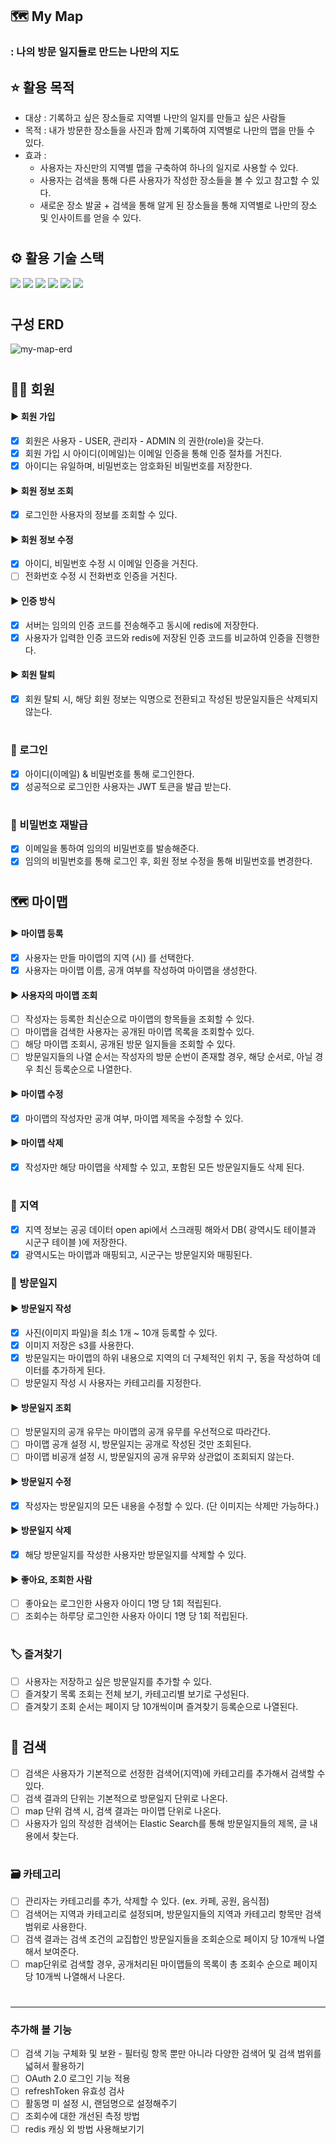 ## 🗺️ My Map
### : 나의 방문 일지들로 만드는 나만의 지도

## ⭐ 활용 목적 
* 대상 : 기록하고 싶은 장소들로 지역별 나만의 일지를 만들고 싶은 사람들
* 목적 : 내가 방문한 장소들을 사진과 함께 기록하여 지역별로 나만의 맵을 만들 수 있다.
* 효과 :
  * 사용자는 자신만의 지역별 맵을 구축하여 하나의 일지로 사용할 수 있다.
  * 사용자는 검색을 통해 다른 사용자가 작성한 장소들을 볼 수 있고 참고할 수 있다.
  * 새로운 장소 발굴 + 검색을 통해 알게 된 장소들을 통해 지역별로 나만의 장소 및 인사이트를 얻을 수 있다.
# 
## ⚙️ 활용 기술 스택
<img src="https://img.shields.io/badge/springboot-6DB33F?style=for-the-badge&logo=springboot&logoColor=white"> <img src="https://img.shields.io/badge/java-007396?style=for-the-badge&logo=java&logoColor=white"> <img src="https://img.shields.io/badge/mysql-4479A1?style=for-the-badge&logo=mysql&logoColor=white"> <img src="https://img.shields.io/badge/springsecurity-6DB33F?style=for-the-badge&logo=springsecurity&logoColor=white"> <img src="https://img.shields.io/badge/redis-DC382D?style=for-the-badge&logo=redis&logoColor=white"> <img src="https://img.shields.io/badge/amazons3-569A31?style=for-the-badge&logo=amazons3&logoColor=white"> 
#
## 구성 ERD
![my-map-erd](https://github.com/seowonn/my-map/assets/144876148/6721cdb3-2376-4e3b-92ca-daab044ab456)


#
## 🙎‍♀ 회원
#### ▶️ 회원 가입
  - [x] 회원은 사용자 - USER, 관리자 - ADMIN 의 권한(role)을 갖는다.
  - [x] 회원 가입 시 아이디(이메일)는 이메일 인증을 통해 인증 절차를 거친다.
  - [x] 아이디는 유일하며, 비밀번호는 암호화된 비밀번호를 저장한다.
    
#### ▶️ 회원 정보 조회
  - [x] 로그인한 사용자의 정보를 조회할 수 있다. 

#### ▶️ 회원 정보 수정
  - [x] 아이디, 비밀번호 수정 시 이메일 인증을 거친다.
  - [ ] 전화번호 수정 시 전화번호 인증을 거친다.
  
  #### ▶️ 인증 방식 
   - [x] 서버는 임의의 인증 코드를 전송해주고 동시에 redis에 저장한다.
   - [x] 사용자가 입력한 인증 코드와 redis에 저장된 인증 코드를 비교하여 인증을 진행한다.

#### ▶️ 회원 탈퇴
  - [x] 회원 탈퇴 시, 해당 회원 정보는 익명으로 전환되고 작성된 방문일지들은 삭제되지 않는다.
#
### 🔐 로그인
- [x] 아이디(이메일) & 비밀번호를 통해 로그인한다.
- [x] 성공적으로 로그인한 사용자는 JWT 토큰을 발급 받는다.
#
### 🔑 비밀번호 재발급
- [x] 이메일을 통하여 임의의 비밀번호를 발송해준다.
- [x] 임의의 비밀번호를 통해 로그인 후, 회원 정보 수정을 통해 비밀번호를 변경한다.
#
## 🗺️ 마이맵
#### ▶️  마이맵 등록
  - [x] 사용자는 만들 마이맵의 지역 (시) 를 선택한다. 
  - [x] 사용자는 마이맵 이름, 공개 여부를 작성하여 마이맵을 생성한다.
        
#### ▶️ 사용자의 마이맵 조회
  - [ ] 작성자는 등록한 최신순으로 마이맵의 항목들을 조회할 수 있다.
  - [ ] 마이맵을 검색한 사용자는 공개된 마이맵 목록을 조회할수 있다.
   - [ ] 해당 마이맵 조회시, 공개된 방문 일지들을 조회할 수 있다.
   - [ ] 방문일지들의 나열 순서는 작성자의 방문 순번이 존재할 경우, 해당 순서로, 아닐 경우 최신 등록순으로 나열한다.
         
#### ▶️ 마이맵 수정
  - [x] 마이맵의 작성자만 공개 여부, 마이맵 제목을 수정할 수 있다.
        
#### ▶️ 마이맵 삭제
  - [x] 작성자만 해당 마이맵을 삭제할 수 있고, 포함된 모든 방문일지들도 삭제 된다.  
#
### 🏡 지역 
- [x] 지역 정보는 공공 데이터 open api에서 스크래핑 해와서 DB( 광역시도 테이블과 시군구 테이블 )에 저장한다.
- [x] 광역시도는 마이맵과 매핑되고, 시군구는 방문일지와 매핑된다. 
### 📗 방문일지
#### ▶️ 방문일지 작성
  - [x] 사진(이미지 파일)을  최소 1개 ~ 10개 등록할 수 있다.
   - [x] 이미지 저장은 s3를 사용한다. 
  - [x] 방문일지는 마이맵의 하위 내용으로 지역의 더 구체적인 위치 구, 동을 작성하여 데이터를 추가하게 된다.
  - [ ] 방문일지 작성 시 사용자는 카테고리를 지정한다.

#### ▶️ 방문일지 조회
  - [ ] 방문일지의 공개 유무는 마이맵의 공개 유무를 우선적으로 따라간다.
   - [ ] 마이맵 공개 설정 시, 방문일지는 공개로 작성된 것만 조회된다.
   - [ ] 마이맵 비공개 설정 시, 방문일지의 공개 유무와 상관없이 조회되지 않는다.
     
#### ▶️ 방문일지 수정
 - [x] 작성자는 방문일지의 모든 내용을 수정할 수 있다. (단 이미지는 삭제만 가능하다.)

#### ▶️ 방문일지 삭제
 - [x] 해당 방문일지를 작성한 사용자만 방문일지를 삭제할 수 있다.    
        
#### ▶️ 좋아요, 조회한 사람
  - [ ] 좋아요는 로그인한 사용자 아이디 1명 당 1회 적립된다.
  - [ ] 조회수는 하루당 로그인한 사용자 아이디 1명 당 1회 적립된다.
#
### 🏷️ 즐겨찾기
  - [ ] 사용자는 저장하고 싶은 방문일지를 추가할 수 있다.
  - [ ] 즐겨찾기 목록 조회는 전체 보기, 카테고리별 보기로 구성된다.
  - [ ] 즐겨찾기 조회 순서는 페이지 당 10개씩이며 즐겨찾기 등록순으로 나열된다.
#
## 🔎 검색
- [ ] 검색은 사용자가 기본적으로 선정한 검색어(지역)에 카테고리를 추가해서 검색할 수 있다.
- [ ] 검색 결과의 단위는 기본적으로 방문일지 단위로 나온다.
- [ ] map 단위 검색 시, 검색 결과는 마이맵 단위로 나온다.
- [ ] 사용자가 임의 작성한 검색어는 Elastic Search를 통해 방문일지들의 제목, 글 내용에서 찾는다.
#
### 🗃️ 카테고리
- [ ] 관리자는 카테고리를 추가, 삭제할 수 있다. (ex. 카페, 공원, 음식점)
- [ ] 검색어는 지역과 카테고리로 설정되며, 방문일지들의 지역과 카테고리 항목만 검색 범위로 사용한다.
- [ ] 검색 결과는 검색 조건의 교집합인 방문일지들을 조회순으로 페이지 당 10개씩 나열해서 보여준다.
- [ ] map단위로 검색할 경우, 공개처리된 마이맵들의 목록이 총 조회수 순으로 페이지당 10개씩 나열해서 나온다.
#
---
### 추가해 볼 기능
- [ ] 검색 기능 구체화 및 보완 - 필터링 항목 뿐만 아니라 다양한 검색어 및 검색 범위를 넓혀서 활용하기
- [ ] OAuth 2.0 로그인 기능 적용
- [ ] refreshToken 유효성 검사 
- [ ] 활동명 미 설정 시, 랜덤명으로 설정해주기
- [ ] 조회수에 대한 개선된 측정 방법
- [ ] redis 캐싱 외 방법 사용해보기기

